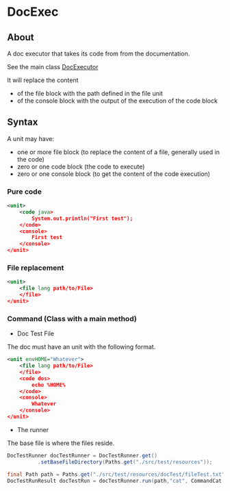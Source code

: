 # DocExec


## About
A doc executor that takes its code from from the documentation.

See the main class [DocExecutor](./src/main/java/net/bytle/docExec/DocExecutor.java)

It will replace the content
  * of the file block with the path defined in the file unit
  * of the console block with the output of the execution of the code block

## Syntax

A unit may have:
  * one or more file block (to replace the content of a file, generally used in the code)
  * zero or one code block (the code to execute)
  * zero or one console block (to get the content of the code execution)

### Pure code

```xml
<unit>
    <code java>
        System.out.println("First test");
    </code>
    <console>
        First test
    </console>
</unit>
```

### File replacement

```xml
<unit>
    <file lang path/to/File>
    </file>
</unit>
```

### Command (Class with a main method)

  * Doc Test File

The doc must have an unit with the following format.

```xml
<unit envHOME="Whatever">
    <file lang path/to/File>
    </file>
    <code dos>
        echo %HOME%
    </code>
    <console>
        Whatever
    </console>
</unit>
```

  * The runner

The base file is where the files reside.

```java
DocTestRunner docTestRunner = DocTestRunner.get()
          .setBaseFileDirectory(Paths.get("./src/test/resources"));

final Path path = Paths.get("./src/test/resources/docTest/fileTest.txt");
DocTestRunResult docTestRun = docTestRunner.run(path,"cat", CommandCat.class);
```
